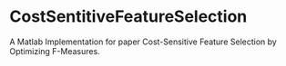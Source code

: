 # CostSentitiveFeatureSelection
A Matlab Implementation for paper Cost-Sensitive Feature Selection by Optimizing F-Measures.
